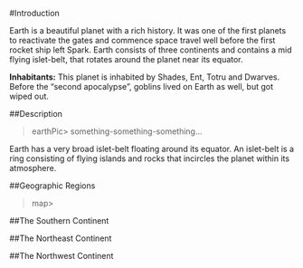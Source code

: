 #Introduction

Earth is a beautiful planet with a rich history. It was one of the first planets to reactivate the gates and commence space travel well before the first rocket ship left Spark. Earth consists of three continents and contains a mid flying islet-belt, that rotates around the planet near its equator.

**Inhabitants:**
This planet is inhabited by Shades, Ent, Totru and Dwarves.
Before the “second apocalypse”, goblins lived on Earth as well, but got wiped out.

##Description

>earthPic>
something-something-something...

Earth has a very broad islet-belt floating around its equator. An islet-belt is a ring consisting of flying islands and rocks that incircles the planet within its atmosphere.

##Geographic Regions

>map>

##The Southern Continent

##The Northeast Continent

##The Northwest Continent
